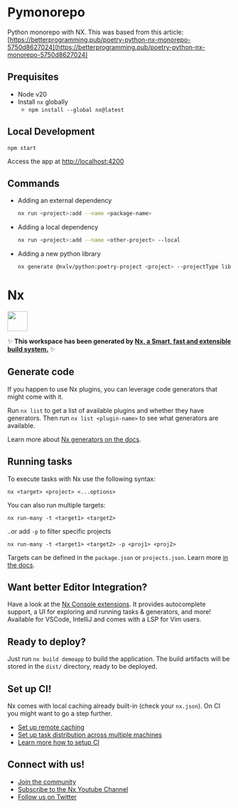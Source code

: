 # Pymonorepo

Python monorepo with NX. This was based from this article:
[https://betterprogramming.pub/poetry-python-nx-monorepo-5750d8627024](https://betterprogramming.pub/poetry-python-nx-monorepo-5750d8627024)

## Prequisites
- Node v20
- Install `nx` globally
    - `npm install --global nx@latest`

## Local Development
```
npm start
```
Access the app at [http://localhost:4200](http://localhost:4200)

## Commands
- Adding an external dependency
    ```bash
    nx run <project>:add --name <package-name>
    ```
- Adding a local dependency
    ```bash
    nx run <project>:add --name <other-project> --local
    ```
- Adding a new python library
    ```bash
    nx generate @nxlv/python:poetry-project <project> --projectType library --directory <project-path> --packageName=<package-name> --moduleName <src-dir>
    ```

# Nx
<a alt="Nx logo" href="https://nx.dev" target="_blank" rel="noreferrer"><img src="https://raw.githubusercontent.com/nrwl/nx/master/images/nx-logo.png" width="45"></a>

✨ **This workspace has been generated by [Nx, a Smart, fast and extensible build system.](https://nx.dev)** ✨

## Generate code

If you happen to use Nx plugins, you can leverage code generators that might come with it.

Run `nx list` to get a list of available plugins and whether they have generators. Then run `nx list <plugin-name>` to see what generators are available.

Learn more about [Nx generators on the docs](https://nx.dev/plugin-features/use-code-generators).

## Running tasks

To execute tasks with Nx use the following syntax:

```
nx <target> <project> <...options>
```

You can also run multiple targets:

```
nx run-many -t <target1> <target2>
```

..or add `-p` to filter specific projects

```
nx run-many -t <target1> <target2> -p <proj1> <proj2>
```

Targets can be defined in the `package.json` or `projects.json`. Learn more [in the docs](https://nx.dev/core-features/run-tasks).

## Want better Editor Integration?

Have a look at the [Nx Console extensions](https://nx.dev/nx-console). It provides autocomplete support, a UI for exploring and running tasks & generators, and more! Available for VSCode, IntelliJ and comes with a LSP for Vim users.

## Ready to deploy?

Just run `nx build demoapp` to build the application. The build artifacts will be stored in the `dist/` directory, ready to be deployed.

## Set up CI!

Nx comes with local caching already built-in (check your `nx.json`). On CI you might want to go a step further.

- [Set up remote caching](https://nx.dev/core-features/share-your-cache)
- [Set up task distribution across multiple machines](https://nx.dev/nx-cloud/features/distribute-task-execution)
- [Learn more how to setup CI](https://nx.dev/recipes/ci)

## Connect with us!

- [Join the community](https://nx.dev/community)
- [Subscribe to the Nx Youtube Channel](https://www.youtube.com/@nxdevtools)
- [Follow us on Twitter](https://twitter.com/nxdevtools)
